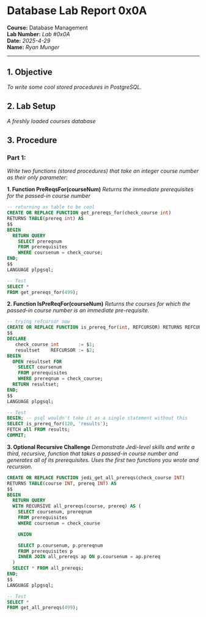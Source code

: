 # Database Lab Report 0x0A

**Course:** Database Management\
**Lab Number:** *Lab #0x0A*\
**Date:** *2025-4-29*\
**Name:** *Ryan Munger*

---

## 1. Objective

*To write some cool stored procedures in PostgreSQL.*

## 2. Lab Setup

*A freshly loaded courses database*

## 3. Procedure

### Part 1:
*Write two functions (stored procedures) that take an integer course number as their only parameter:* 

**​1. Function PreReqsFor(courseNum)**
*Returns the immediate prerequisites for the passed-in course number*
```sql
-- returning as table to be cool
CREATE OR REPLACE FUNCTION get_prereqs_for(check_course int) 
RETURNS TABLE(prereq int) AS
$$
BEGIN
  RETURN QUERY
    SELECT prereqnum
    FROM prerequisites
    WHERE coursenum = check_course;
END;
$$
LANGUAGE plpgsql;

-- Test
SELECT * 
FROM get_prereqs_for(499);
```

**2. Function IsPreReqFor(courseNum)**
*Returns the courses for which the passed-in course number is an immediate pre-requisite.*
```sql
-- trying refcursor now
CREATE OR REPLACE FUNCTION is_prereq_for(int, REFCURSOR) RETURNS REFCURSOR AS
$$
DECLARE
   check_course int       := $1;
   resultset    REFCURSOR := $2;
BEGIN
  OPEN resultset FOR
    SELECT coursenum
    FROM prerequisites
    WHERE prereqnum = check_course;
  RETURN resultset;
END;
$$ 
LANGUAGE plpgsql;

-- Test
BEGIN; -- psql wouldn't take it as a single statement without this
SELECT is_prereq_for(120, 'results');
FETCH all FROM results;
COMMIT;
```

**3. Optional Recursive Challenge**
*Demonstrate Jedi-level skills and write a third, recursive, function that takes a passed-in course number and generates all of its prerequisites. Uses the first two functions you wrote and recursion.*
```sql
CREATE OR REPLACE FUNCTION jedi_get_all_prereqs(check_course INT)
RETURNS TABLE(course INT, prereq INT) AS
$$
BEGIN
  RETURN QUERY
  WITH RECURSIVE all_prereqs(course, prereq) AS (
    SELECT coursenum, prereqnum
    FROM prerequisites
    WHERE coursenum = check_course

    UNION

    SELECT p.coursenum, p.prereqnum
    FROM prerequisites p
    INNER JOIN all_prereqs ap ON p.coursenum = ap.prereq
  )
  SELECT * FROM all_prereqs;
END;
$$ 
LANGUAGE plpgsql;

-- Test
SELECT * 
FROM get_all_prereqs(499);
```